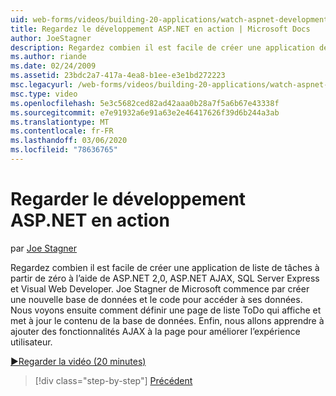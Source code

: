 ```yaml
---
uid: web-forms/videos/building-20-applications/watch-aspnet-development-in-action
title: Regardez le développement ASP.NET en action | Microsoft Docs
author: JoeStagner
description: Regardez combien il est facile de créer une application de liste de tâches « to do » à partir de zéro à l’aide de ASP.NET 2,0, ASP.NET AJAX, SQL Server Express et Visual Web Developer. MIC...
ms.author: riande
ms.date: 02/24/2009
ms.assetid: 23bdc2a7-417a-4ea8-b1ee-e3e1bd272223
msc.legacyurl: /web-forms/videos/building-20-applications/watch-aspnet-development-in-action
msc.type: video
ms.openlocfilehash: 5e3c5682ced82ad42aaa0b28a7f5a6b67e43338f
ms.sourcegitcommit: e7e91932a6e91a63e2e46417626f39d6b244a3ab
ms.translationtype: MT
ms.contentlocale: fr-FR
ms.lasthandoff: 03/06/2020
ms.locfileid: "78636765"
---
```

# <a name="watch-aspnet-development-in-action"></a>Regarder le développement ASP.NET en action

par [Joe Stagner](https://github.com/JoeStagner)

Regardez combien il est facile de créer une application de liste de tâches à partir de zéro à l’aide de ASP.NET 2,0, ASP.NET AJAX, SQL Server Express et Visual Web Developer. Joe Stagner de Microsoft commence par créer une nouvelle base de données et le code pour accéder à ses données. Nous voyons ensuite comment définir une page de liste ToDo qui affiche et met à jour le contenu de la base de données. Enfin, nous allons apprendre à ajouter des fonctionnalités AJAX à la page pour améliorer l’expérience utilisateur.

[&#9654;Regarder la vidéo (20 minutes)](https://channel9.msdn.com/Blogs/ASP-NET-Site-Videos/watch-aspnet-development-in-action)

> [!div class="step-by-step"]
> [Précédent](lesson-8-working-with-the-gridview-and-formview.md)
